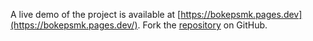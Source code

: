 A live demo of the project is available at [https://bokepsmk.pages.dev](https://bokepsmk.pages.dev/).
Fork the [repository](https://github.com/eslasojica/bokepgangbang) on GitHub.